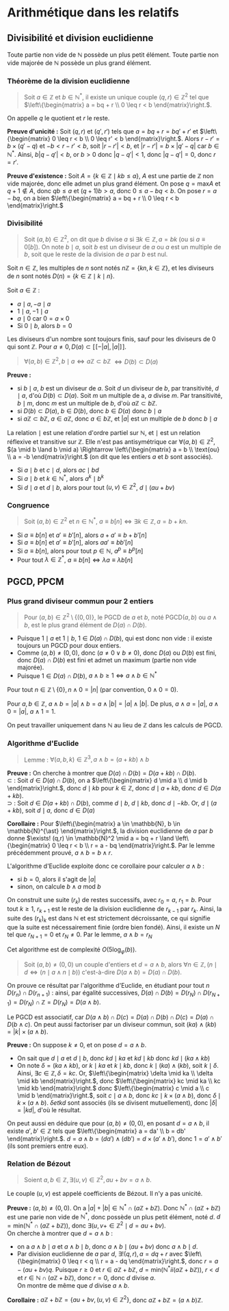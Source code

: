 # Arithmétique dans les relatifs
## Divisibilité et division euclidienne
Toute partie non vide de $\mathbb{N}$ possède un plus petit élément.
Toute partie non vide majorée de $\mathbb{N}$ possède un plus grand élément.

### Théorème de la division euclidienne
> Soit $a \in \mathbb{Z}$ et $b \in \mathbb{N}^{\ast}$, il existe un unique couple
> $(q,r) \in \mathbb{Z}^2$ tel que $\left\{\begin{matrix} a = bq + r \\ 0 \leq r < b \end{matrix}\right.$.

On appelle $q$ le quotient et $r$ le reste.

__Preuve d'unicité :__ Soit $(q,r)$ et $(q',r')$ tels que
$a = bq + r = bq' + r'$ et $\left\{\begin{matrix} 0 \leq r < b \\ 0 \leq  r' < b \end{matrix}\right.$.
Alors $r - r' = b \times (q' - q)$ et $-b < r - r'< b$, soit $|r - r'| < b$, et
$|r - r'| = b \times |q' - q|$ car $b \in \mathbb{N}^{\ast}$.
Ainsi, $b |q - q'| < b$, or $b > 0$ donc $|q - q'| < 1$, donc $|q - q'| = 0$,
donc $r = r'$.

__Preuve d'existence :__ Soit $A = \{k \in \mathbb{Z} \mid kb \leq a\}$,
$A$ est une partie de $\mathbb{Z}$ non vide majorée, donc elle admet un plus
grand élément. On pose $q = \text{max} A$ et $q + 1 \not\in A$, donc
$qb \leq a$ et $(q+1)b > a$, donc $0 \leq a - bq < b$.
On pose $r = a - bq$, on a bien
$\left\{\begin{matrix} a = bq + r \\ 0 \leq r < b \end{matrix}\right.$

### Divisibilité
> Soit $(a,b) \in \mathbb{Z}^2$, on dit que $b$ divise $a$ si
> $\exists k \in \mathbb{Z}, a = bk$ (ou si $a \equiv 0[b]$).
> On note $b \mid a$, soit $b$ est un diviseur de $a$ ou $a$ est un multiple de $b$,
> soit que le reste de la division de $a$ par $b$ est nul.

Soit $n \in \mathbb{Z}$, les multiples de $n$ sont notés
$n\mathbb{Z} = \{kn, k \in \mathbb{Z}\}$, et les diviseurs de $n$ sont notés
$D(n) = \{k \in \mathbb{Z} \mid k \mid n\}$.

Soit $a \in \mathbb{Z}$ :
- $a \mid a, -a \mid a$
- $1 \mid a, -1 \mid a$
- $a \mid 0$ car $0 = a \times 0$
- Si $0 \mid b$, alors $b = 0$

Les diviseurs d'un nombre sont toujours finis, sauf pour les diviseurs de $0$
qui sont $\mathbb{Z}$. Pour $a \neq 0, D(a) \subset [\![- |a|, |a|]\!]$.

> $\forall (a,b) \in \mathbb{Z}^2, b \mid a \Leftrightarrow a\mathbb{Z} \subset b\mathbb{Z}$
> $\Leftrightarrow D(b) \subset D(a)$

__Preuve :__
- si $b \mid a$, $b$ est un diviseur de $a$. Soit $d$ un diviseur de $b$, par
  transitivité, $d \mid a$, d'où $D(b) \subset D(a)$. Soit $m$ un multiple de a,
  $a$ divise $m$. Par transitivité, $b \mid m$, donc $m$ est un multiple de $b$,
  d'où $a\mathbb{Z} \subset b\mathbb{Z}$.
- si $D(b) \subset D(a)$, $b \in D(b)$, donc $b \in D(a)$ donc $b \mid a$
- si $a\mathbb{Z} \subset b\mathbb{Z}$, $a \in a\mathbb{Z}$, donc $a \in b\mathbb{Z}$,
  et $|a|$ est un multiple de $b$ donc $b \mid a$

La relation $\mid$ est une relation d'ordre partiel sur $\mathbb{N}$,
et $\mid$ est un relation réflexive et transitive sur $\mathbb{Z}$.
Elle n'est pas antisymétrique car $\forall (a,b) \in \mathbb{Z}^2$,
$(a \mid b \land b \mid a) \Rightarrow \left\{\begin{matrix} a = b \\ \text{ou} \\ a = -b \end{matrix}\right.$
(on dit que les entiers $a$ et $b$ sont associés).

- Si $a \mid b$ et $c \mid d$, alors $ac \mid bd$
- Si $a \mid b$ et $k \in \mathbb{N}^{\ast}$, alors $a^k \mid b^k$
- Si $d \mid a$ et $d \mid b$, alors pour tout $(u,v) \in \mathbb{Z}^2$,
  $d \mid (au + bv)$

### Congruence
> Soit $(a,b) \in \mathbb{Z}^2$ et $n \in \mathbb{N}^{\ast}$,
> $a \equiv b[n] \Leftrightarrow \exists k \in \mathbb{Z}, a = b + kn$.

- Si $a \equiv b[n]$ et $a' \equiv b'[n]$, alors $a+a' \equiv b+b'[n]$
- Si $a \equiv b[n]$ et $a' \equiv b'[n]$, alors $aa' \equiv bb'[n]$
- Si $a \equiv b[n]$, alors pour tout $p \in \mathbb{N}$, $a^p \equiv b^p[n]$
- Pour tout $\lambda \in \mathbb{Z}^{\ast}$, $a \equiv b[n] \Leftrightarrow \lambda a \equiv \lambda b[n]$

## PGCD, PPCM
### Plus grand diviseur commun pour 2 entiers
> Pour $(a,b) \in \mathbb{Z}^2 \setminus \{(0,0)\}$, le $\text{PGCD}$
> de $a$ et $b$, noté $\text{PGCD}(a,b)$ ou $a \wedge b$, est le plus grand
> élément de $D(a) \cap D(b)$.

- Puisque $1 \mid a$ et $1 \mid b$, $1 \in D(a) \cap D(b)$, qui est donc non
  vide : il existe toujours un PGCD pour doux entiers.
- Comme $(a,b) \neq (0,0)$, donc $(a \neq 0 \lor b \neq 0)$,
  donc $D(a)$ ou $D(b)$ est fini, donc $D(a) \cap D(b)$ est fini et admet un
  maximum (partie non vide majorée).
- Puisque $1 \in D(a) \cap D(b)$, $a \wedge b \geq 1 \Leftrightarrow a \wedge b \in \mathbb{N}^{\ast}$

Pour tout $n \in \mathbb{Z} \setminus \{0\}, n \wedge 0 = |n|$ (par convention,
$0 \wedge 0 = 0$).

Pour $a,b \in \mathbb{Z}$, $a \wedge b = |a| \wedge b = a \wedge |b| = |a| \wedge |b|$.
De plus, $a \wedge a = |a|$, $a \wedge 0 = |a|$, $a \wedge 1 = 1$.

On peut travailler uniquement dans $\mathbb{N}$ au lieu de $\mathbb{Z}$ dans les
calculs de PGCD.

### Algorithme d'Euclide
> Lemme : $\forall (a,b,k) \in \mathbb{Z}^3, a \wedge b = (a + k b) \wedge b$

__Preuve :__ On cherche à montrer que $D(a) \cap D(b) = D(a + kb) \cap D(b)$.\
$\subset$ : Soit $d \in D(a) \cap D(b)$, on a $\left\{\begin{matrix} d \mid a \\ d \mid b \end{matrix}\right.$,
donc $d \mid kb$ pour $k \in \mathbb{Z}$, donc $d \mid a + kb$, donc $d \in D(a + kb)$.\
$\supset$ : Soit $d \in D(a + kb) \cap D(b)$, comme $d \mid b$, $d \mid kb$,
donc $d \mid -kb$. Or, $d \mid (a+kb)$, soit $d \mid a$, donc $d \in D(a)$

__Corollaire :__ Pour $\left\{\begin{matrix} a \in \mathbb{N}, b \in \mathbb{N}^{\ast} \end{matrix}\right.$,
la division euclidienne de $a$ par $b$ donne
$\exists! (q,r) \in \mathbb{N}^2 \mid a = bq + r \land \left\{\begin{matrix} 0 \leq r < b \\ r = a - bq \end{matrix}\right.$.
Par le lemme précédemment prouvé, $a \wedge b = b \wedge r$.

L'algorithme d'Euclide exploite donc ce corollaire pour calculer $a \wedge b$ :
- si $b = 0$, alors il s'agit de $|a|$
- sinon, on calcule $b \wedge a \text{ mod } b$

On construit une suite $(r_k)$ de restes successifs, avec $r_0 = a$, $r_1 = b$.
Pour tout $k \geq 1$, $r_{k+1}$ est le reste de la division euclidienne de $r_{k-1}$
par $r_k$. Ainsi, la suite des $(r_k)_k$ est dans $\mathbb{N}$ et est
strictement décroissante, ce qui signifie que la suite est nécessairement finie
(ordre bien fondé). Ainsi, il existe un $N$ tel que $r_{N+1} = 0$ et $r_N \neq 0$.
Par le lemme, $a \wedge b = r_N$

Cet algorithme est de complexité $O(5 \log_\varphi(b))$.

> Soit $(a,b) \neq (0,0)$ un couple d'entiers et $d = a \wedge b$,
> alors $\forall n \in \mathbb{Z}, (n \mid d \Leftrightarrow (n \mid a \land n \mid b))$
> c'est-à-dire $D(a \wedge b) = D(a) \cap D(b)$.

On prouve ce résultat par l'algorithme d'Euclide, en étudiant pour tout $n$
$D(r_n) \cap D(r_{n+1})$ : ainsi, par égalité successives,
$D(a) \cap D(b) = D(r_N) \cap D(r_{N+1}) = D(r_N) \cap \mathbb{Z} = D(r_N) = D(a \wedge b)$.

Le PGCD est associatif, car
$D(a \wedge b) \cap D(c) = D(a) \cap D(b) \cap D(c) = D(a) \cap D(b \wedge c)$.
On peut aussi factoriser par un diviseur commun, soit
$(ka) \wedge (kb) = |k| \times (a \wedge b)$.

__Preuve :__ On suppose $k \neq 0$, et on pose $d = a \wedge b$.
- On sait que $d \mid a$ et $d \mid b$, donc $kd \mid ka$
  et $kd \mid kb$ donc $kd \mid (ka \wedge kb)$
- On note $\delta = (ka \wedge kb)$,
  or $k \mid ka$ et $k \mid kb$, donc $k \mid (ka) \wedge (kb)$,
  soit $k \mid \delta$. Ainsi, $\exists c \in \mathbb{Z}, \delta = kc$.
  Or, $\left\{\begin{matrix} \delta \mid ka \\ \delta \mid kb \end{matrix}\right.$,
  donc $\left\{\begin{matrix} kc \mid ka \\ kc \mid kb \end{matrix}\right.$
  donc $\left\{\begin{matrix} c \mid a \\ c \mid b \end{matrix}\right.$,
  soit $c \mid a \wedge b$, donc $kc \mid k \times (a \wedge b)$,
  donc $\delta \mid k \times (a \wedge b)$.
  $\delta et kd$ sont associés (ils se divisent mutuellement),
  donc $|\delta| = |k d|$, d'où le résultat.

On peut aussi en déduire que pour $(a,b) \neq (0,0)$,
en posant $d = a \wedge b$, il existe $a', b' \in \mathbb{Z}$ tels que
$\left\{\begin{matrix} a = da' \\ b = db' \end{matrix}\right.$.
$d = a \wedge b = (da') \wedge (db') = d \times (a' \wedge b')$,
donc $1 = a' \wedge b'$ (ils sont premiers entre eux).

### Relation de Bézout
> Soient $a,b \in \mathbb{Z}, \exists (u,v) \in \mathbb{Z}^2, au + bv = a \wedge b$.

Le couple $(u,v)$ est appelé coefficients de Bézout. Il n'y a pas unicité.

__Preuve :__ $(a,b) \neq (0,0)$. On a $|a| + |b| \in \mathbb{N}^{\ast} \cap (a\mathbb{Z} + b\mathbb{Z})$.
Donc $\mathbb{N}^{\ast} \cap (a\mathbb{Z} + b\mathbb{Z})$ est une
parie non vide de $\mathbb{N}^{\ast}$, donc possède un plus petit élément, noté
$d$. $d = \text{min}(\mathbb{N}^{\ast} \cap (a\mathbb{Z} + b\mathbb{Z}))$,
donc $\exists (u,v+ \in \mathbb{Z}^2 \mid d = au + bv)$.\
On cherche à montrer que $d = a \wedge b$ :
- on a  $a \wedge b \mid a$ et $a \wedge b \mid b$, donc $a \wedge b \mid (au + bv)$
  donc $a \wedge b \mid d$.
- Par division euclidienne de $a$ par $d$,
  $\exists! (q,r), a = dq + r$ avec $\left\{\begin{matrix} 0 \leq r < q \\ r = a - dq \end{matrix}\right.$,
  donc $r = a - (au + bv)q$. Puisque $r \geq 0$ et $r \in a\mathbb{Z} + b\mathbb{Z}$,
  $d = \text{min}(\mathbb{N}^{\ast}ii(a\mathbb{Z} + b\mathbb{Z}))$,
  $r < d$ et $r \in \mathbb{N} \cap (a\mathbb{Z} + b\mathbb{Z})$,
  donc $r = 0$, donc $d$ divise $a$.\
  On montre de même que $d$ divise $a \wedge b$.

__Corollaire :__ $a\mathbb{Z} + b\mathbb{Z} = \{au + bv, (u,v) \in \mathbb{Z}^2\}$,
donc $a\mathbb{Z} + b\mathbb{Z} = (a \wedge b)\mathbb{Z}$.
